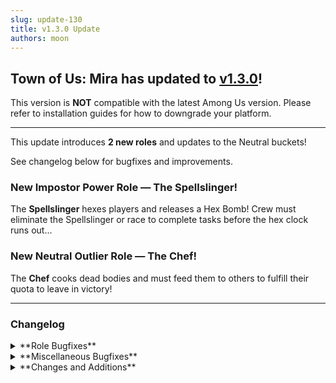 ```yaml
---
slug: update-130
title: v1.3.0 Update
authors: moon
---
```


## Town of Us: Mira has updated to [v1.3.0](https://github.com/AU-Avengers/TOU-Mira/releases/tag/v1.3.0)!

This version is **NOT** compatible with the latest Among Us version. Please refer to installation guides for how to downgrade your platform.

---

This update introduces **2 new roles** and updates to the Neutral buckets!

See changelog below for bugfixes and improvements.

<!--truncate-->

### New Impostor Power Role — The Spellslinger!

The **Spellslinger** hexes players and releases a Hex Bomb! Crew must eliminate the Spellslinger or race to complete tasks before the hex clock runs out...

### New Neutral Outlier Role — The Chef!

The **Chef** cooks dead bodies and must feed them to others to fulfill their quota to leave in victory!

---

### Changelog

<details className="customdetails">
  <summary>**Role Bugfixes**</summary>

<details className="customdetails">
<summary>**Crewmates**</summary>
* Vigilante no longer wastes a use while guessing.
* If a Prosecutor is punished and dies as a Celebrity, their death is no longer displayed.
* Jailor no longer errors out from certain kills.
* Hunter Retribution should appear for all clients properly now.
* Medic will no longer trigger the shield if the kill button isn't usable.
* Mirrorcaster will no longer trigger the mirror if the kill button isn't usable.
* When an Amnesiac/Imitator becomes Snitch, their progress automatically updates.
</details>

<details className="customdetails">
<summary>**Impostors**</summary>
* Blackmailed victims are prevented from voting correctly.
* Undertaker properly drops dead bodies.
</details>

<details className="customdetails">
<summary>**Neutrals**</summary>
* If an Executioner's target becomes a Vampire, they will no longer be able to end the game, but will still win.
* Mercenary can no longer become Phantom if they bribed a player or had their role taken by an Amnesiac.
</details>
</details>

<details className="customdetails">
  <summary>**Miscellaneous Bugfixes**</summary>

<details className="customdetails">
<summary>**Modifier Bug Fixes**</summary>
* Aftermath will now properly trigger abilities as intended.
</details>

<details className="customdetails">
<summary>**Other Bug Fixes**</summary>
* Wiki appears in front of all UI elements
* First Round Shield will no longer trigger if the kill button isn't usable.
* FFA Impostor Mode now hides impostor names from the chat.
* Guess counts should no longer be counted in the main kill counter for the summary.
* Haunter and Phantom no longer appear camouflaged during comms.
* When a player disconnects, anyone who voted for them should no longer be stuck without a vote.
* Client-side murders should no longer be an issue.
</details>
</details>

<details className="customdetails">
  <summary>**Changes and Additions**</summary>

<details className="customdetails">
<summary>**Changes**</summary>
* Mirrorcaster now has four types of information it can display based on the attack.
* Inquisitor is no longer a Neutral Evil, but rather a Neutral Outlier alongside the new neutral role.
</details>

<details className="customdetails">
<summary>**Additions**</summary>
* Toggle Spectators options is under General Options.
* Inquisitor Vanquish Round One toggle has been added
* Rich Presence on Discord now shows the mod icon.
* New Neutral Buckets: Neutral Wildcard (Non-Killing Neutrals) and Neutral Special (Neutral Killing and Outlier)
* **New Neutral Outlier Role: The Chef!**
  This role takes the dead bodies of players and feeds them to others, which all fulfills their quota to leave in victory!
* **New Impostor Power Role: The Spellslinger!**
  This role hexes players to then set off a hex bomb, in which the crew will need to get rid of the Spellslinger or finish their tasks against the hex clock.
</details>
</details>
